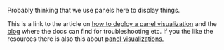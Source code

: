 Probably thinking that we use panels here to display things.

This is a link to the article on [how to deploy a panel visualization](https://towardsdatascience.com/how-to-deploy-a-panel-visualization-dashboard-to-github-pages-2f520fd8660) and the [blog](https://blog.holoviz.org) where the docs can find for troubleshooting etc. If you the like the resources there is also this about [panel visualizations.](https://towardsdatascience.com/3-ways-to-build-a-panel-visualization-dashboard-6e14148f529d)

